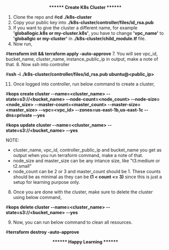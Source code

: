 <p align="center"><b>****** Create K8s Cluster ******</b></p>


1. Clone the repo and #**cd ./k8s-cluster**
2. Copy your public key into **./k8s-cluster/controller/files/id_rsa.pub**
3. If you want to give the cluster a different name, for example **'globallogic.k8s or my-cluster.k8s'**, you have to change **'vpc_name'** to **'globallgic or my-cluster'** in **./k8s-cluster/child_module.tf** file.
4. Now run,

#**terraform init && terraform apply -auto-approve**
7. You will see vpc_id, bucket_name, cluster_name, instance_public_ip in output, make a note of that.
8. Now ssh into controller 

#**ssh -i ./k8s-cluster/controller/files/id_rsa.pub ubuntu@<public_ip>**

11. Once logged into controller, run below command to create a cluster,

#**kops create cluster --name=<cluster_name> --state=s3://<bucket_name> --node-count=<node_count> --node-size=<node_size> --master-count=<master_count> --master-size=<master_size> --vpc=<vpc_id> --zones=us-east-1b,us-east-1c --dns=private --yes**

#**kops update cluster --name=<cluster_name> --state=s3://<bucket_name> --yes**

NOTE:
- cluster_name, vpc_id, controller_public_ip and bucket_name you get as output when you run terraform command, make a note of that.
- node_size and master_size can be any intance size, like "t3.medium or t2.small"
- node_count can be 2 or 3 and master_count should be 1. These counts should be as minimal as they can be **(1 < count <= 3)**  since this is just a setup for learning purpose only.

8. Once you are done with the cluster, make sure to delete the cluster using below command,

#**kops delete cluster --name=<cluster_name> --state=s3://<bucket_name> --yes**

9. Now, you can run below command to clean all resources.

#**terraform destroy -auto-approve**


<p align="center"><b>****** Happy Learning ******</b></p>
